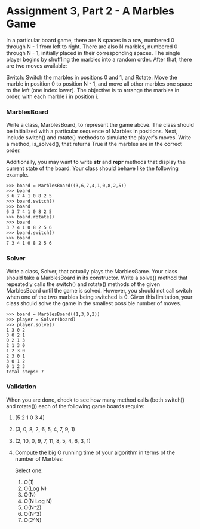 # Assignment 3, Part 2 - A Marbles Game

In a particular board game, there are N spaces in a row, numbered 0 through N - 1 from left to right. There are also N marbles, numbered 0 through N - 1, initially placed in their corresponding spaces. The single player begins by shuffling the marbles into a random order. After that, there are two moves available:

Switch: Switch the marbles in positions 0 and 1, and
Rotate: Move the marble in position 0 to position N - 1, and move all other marbles one space to the left (one index lower).
The objective is to arrange the marbles in order, with each marble i in position i.

### MarblesBoard

Write a class, MarblesBoard, to represent the game above. The class should be initialized with a particular sequence of Marbles in positions. Next, include switch() and rotate() methods to simulate the player's moves. Write a method, is_solved(), that returns True if the marbles are in the correct order.

Additionally, you may want to write __str__ and __repr__ methods that display the current state of the board. Your class should behave like the following example.
```
>>> board = MarblesBoard((3,6,7,4,1,0,8,2,5))  
>>> board
3 6 7 4 1 0 8 2 5  
>>> board.switch()  
>>> board  
6 3 7 4 1 0 8 2 5  
>>> board.rotate()  
>>> board  
3 7 4 1 0 8 2 5 6  
>>> board.switch()  
>>> board  
7 3 4 1 0 8 2 5 6
```
### Solver

Write a class, Solver, that actually plays the MarblesGame. Your class should take a MarblesBoard in its constructor. Write a solve() method that repeatedly calls the switch() and rotate() methods of the given MarblesBoard until the game is solved. However, you should not call switch when one of the two marbles being switched is 0. Given this limitation, your class should solve the game in the smallest possible number of moves.  
```
>>> board = MarblesBoard((1,3,0,2))  
>>> player = Solver(board)  
>>> player.solve()  
1 3 0 2
3 0 2 1
0 2 1 3
2 1 3 0
1 2 3 0
2 3 0 1
3 0 1 2
0 1 2 3
total steps: 7
```

### Validation
When you are done, check to see how many method calls (both switch() and rotate()) each of the following game boards require:

1. (5 2 1 0 3 4)

2. (3, 0, 8, 2, 6, 5, 4, 7, 9, 1)

3. (2, 10, 0, 9, 7, 11, 8, 5, 4, 6, 3, 1)

4. Compute the big O running time of your algorithm in terms of the number of Marbles:

	Select one:
	
	1. O(1)
	2. O(Log N)
	3. O(N)
	4. O(N Log N)
	5. O(N^2)
	6. O(N^3)
	7. O(2^N)

